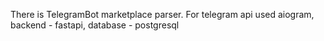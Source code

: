 There is TelegramBot marketplace parser. 
For telegram api used aiogram, backend - fastapi, database - postgresql


